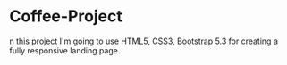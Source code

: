 # Coffee-Project
n this project I'm going to use HTML5, CSS3, Bootstrap 5.3 for creating a fully responsive landing page.
